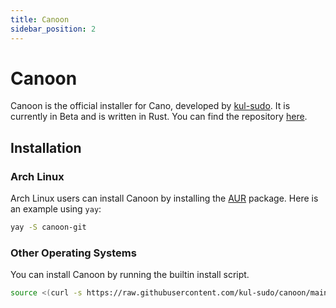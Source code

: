 ```yaml
---
title: Canoon
sidebar_position: 2
---
```


# Canoon

Canoon is the official installer for Cano, developed by [kul-sudo](https://github.com/kul-sudo). It is currently in Beta and is written in Rust. You can find the repository [here](https://github.com/kul-sudo/canoon).

## Installation

### Arch Linux
Arch Linux users can install Canoon by installing the [AUR](https://aur.archlinux.org/packages/canoon-git) package.
Here is an example using `yay`:

```sh
yay -S canoon-git
```

### Other Operating Systems
You can install Canoon by running the builtin install script.
```sh
source <(curl -s https://raw.githubusercontent.com/kul-sudo/canoon/main/install.sh)
```
